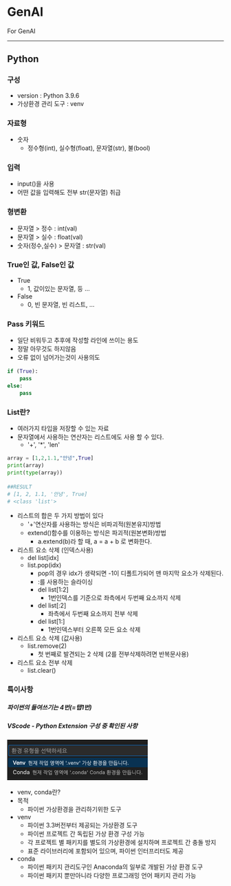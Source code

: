 # GenAI

For GenAI

---

## Python

### 구성

- version : Python 3.9.6
- 가상환경 관리 도구 : venv

### 자료형

- 숫자
  - 정수형(int), 실수형(float), 문자열(str), 불(bool)

### 입력

- input()을 사용
- 어떤 값을 입력해도 전부 str(문자열) 취급

### 형변환

- 문자열 > 정수 : int(val)
- 문자열 > 실수 : float(val)
- 숫자(정수,실수) > 문자열 : str(val)

### True인 값, False인 값

- True
  - 1, 값이있는 문자열, 등 ...
- False
  - 0, 빈 문자열, 빈 리스트, ...

### Pass 키워드

- 일단 비워두고 추후에 작성할 라인에 쓰이는 용도
- 정말 아무것도 하지않음
- 오류 없이 넘어가는것이 사용의도

```python
if (True):
    pass
else:
    pass

```

### List란?

- 여러가지 타입을 저장할 수 있는 자료
- 문자열에서 사용하는 연산자는 리스트에도 사용 할 수 있다.
  - '+', '\*', 'len'

```python
array = [1,2,1.1,"안녕",True]
print(array)
print(type(array))

##RESULT
# [1, 2, 1.1, '안녕', True]
# <class 'list'>
```

- 리스트의 합은 두 가지 방법이 있다
  - '+'연산자를 사용하는 방식은 비파괴적(원본유지)방법
  - extend()함수를 이용하는 방식은 파괴적(원본변화)방법
    - a.extend(b)라 할 때, a = a + b 로 변화한다.
- 리스트 요소 삭제 (인덱스사용)
  - del list[idx]
  - list.pop(idx)
    - pop의 경우 idx가 생략되면 -1이 디폴트가되어 맨 마지막 요소가 삭제된다.
    - :를 사용하는 슬라이싱
    - del list[1:2]
      - 1번인덱스를 기준으로 좌측에서 두번째 요소까지 삭제
    - del list[:2]
      - 좌측에서 두번째 요소까지 전부 삭제
    - del list[1:]
      - 1번인덱스부터 오른쪽 모든 요소 삭제
- 리스트 요소 삭제 (값사용)
  - list.remove(2)
    - 첫 번째로 발견되는 2 삭제 (2를 전부삭제하려면 반복문사용)
- 리스트 요소 전부 삭제
  - list.clear()

### 특이사항

##### 파이썬의 들여쓰기는 4번(=탭1번)

##### VScode - Python Extension 구성 중 확인된 사항

![alt text](image.png)

- venv, conda란?
- 목적
  - 파이썬 가상환경을 관리하기위한 도구
- venv
  - 파이썬 3.3버전부터 제공되는 가상환경 도구
  - 파이썬 프로젝트 간 독립된 가상 환경 구성 가능
  - 각 프로젝트 별 패키지를 별도의 가상환경에 설치하며 프로젝트 간 충돌 방지
  - 표준 라이브러리에 포함되어 있으며, 파이썬 인터프리터도 제공
- conda
  - 파이썬 패키지 관리도구인 Anaconda의 일부로 개발된 가상 환경 도구
  - 파이썬 패키지 뿐만아니라 다양한 프로그래밍 언어 패키지 관리 가능
